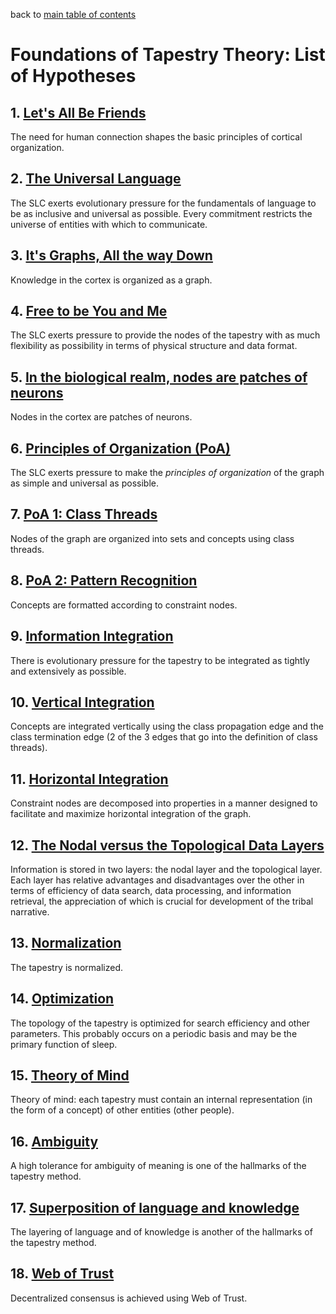 back to [main table of contents](https://github.com/wds4/tribal-tapestry/blob/main/essays/bookJustification/README.md)

Foundations of Tapestry Theory: List of Hypotheses
=====

## 1. [Let's All Be Friends](https://github.com/wds4/tribal-tapestry/blob/main/essays/bookJustification/hypotheses/socialLinguisticConsensusHypothesis.md)
The need for human connection shapes the basic principles of cortical organization.

## 2. [The Universal Language](https://github.com/wds4/tribal-tapestry/blob/main/essays/bookJustification/hypotheses/schellingPointHypothesis.md)
The SLC exerts evolutionary pressure for the fundamentals of language to be as inclusive and universal as possible. Every commitment restricts the universe of entities with which to communicate.

## 3. [It's Graphs, All the way Down](https://github.com/wds4/tribal-tapestry/blob/main/essays/bookJustification/hypotheses/graphHypothesis.md)
Knowledge in the cortex is organized as a graph.

## 4. [Free to be You and Me]()
The SLC exerts pressure to provide the nodes of the tapestry with as much flexibility as possibility in terms of physical structure and data format.

## 5. [In the biological realm, nodes are patches of neurons]()
Nodes in the cortex are patches of neurons.

## 6. [Principles of Organization (PoA)](https://github.com/wds4/tribal-tapestry/blob/main/essays/bookJustification/hypotheses/principlesOfOrganization.md)
The SLC exerts pressure to make the *principles of organization* of the graph as simple and universal as possible.

## 7. [PoA 1: Class Threads](https://github.com/wds4/tribal-tapestry/blob/main/essays/bookJustification/hypotheses/classThreadsHypothesis.md)
Nodes of the graph are organized into sets and concepts using class threads.

## 8. [PoA 2: Pattern Recognition](https://github.com/wds4/tribal-tapestry/blob/main/essays/bookJustification/hypotheses/constraints.md)
Concepts are formatted according to constraint nodes.

## 9. [Information Integration]()
There is evolutionary pressure for the tapestry to be integrated as tightly and extensively as possible.

## 10. [Vertical Integration](https://github.com/wds4/tribal-tapestry/blob/main/essays/bookJustification/hypotheses/verticalIntegrationHypothesis.md)
Concepts are integrated vertically using the class propagation edge and the class termination edge (2 of the 3 edges that go into the definition of class threads).

## 11. [Horizontal Integration](https://github.com/wds4/tribal-tapestry/blob/main/essays/bookJustification/hypotheses/objectHypothesis.md)
Constraint nodes are decomposed into properties in a manner designed to facilitate and maximize horizontal integration of the graph.

## 12. [The Nodal versus the Topological Data Layers]()
Information is stored in two layers: the nodal layer and the topological layer. Each layer has relative advantages and disadvantages over the other in terms of efficiency of data search, data processing, and information retrieval, the appreciation of which is crucial for development of the tribal narrative.

## 13. [Normalization](https://github.com/wds4/tribal-tapestry/blob/main/essays/bookJustification/hypotheses/normalizationHypothesis.md)
The tapestry is normalized.

## 14. [Optimization](https://github.com/wds4/tribal-tapestry/blob/main/essays/bookJustification/hypotheses/optimizationHypothesis.md)
The topology of the tapestry is optimized for search efficiency and other parameters. This probably occurs on a periodic basis and may be the primary function of sleep.

## 15. [Theory of Mind](https://github.com/wds4/tribal-tapestry/blob/main/essays/bookJustification/hypotheses/theoryOfMindHypothesis.md)
Theory of mind: each tapestry must contain an internal representation (in the form of a concept) of other entities (other people).

## 16. [Ambiguity]()
A high tolerance for ambiguity of meaning is one of the hallmarks of the tapestry method.

## 17. [Superposition of language and knowledge]()
The layering of language and of knowledge is another of the hallmarks of the tapestry method.

## 18. [Web of Trust](https://github.com/wds4/tribal-tapestry/blob/main/essays/bookJustification/hypotheses/webOfTrustHypothesis.md)
Decentralized consensus is achieved using Web of Trust.
